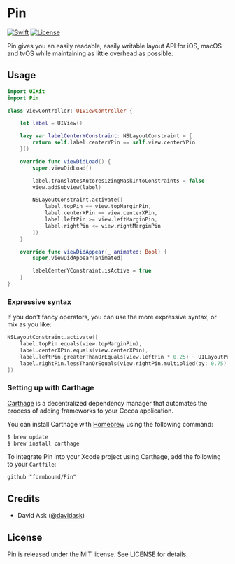 Pin
========
<a href="https://swift.org"><img src="https://img.shields.io/badge/Swift-3.0.2-orange.svg?style=flat" alt="Swift" /></a>
<a href="https://tldrlegal.com/license/mit-license"><img src="https://img.shields.io/badge/License-MIT-blue.svg?style=flat" alt="License" /></a>

Pin gives you an easily readable, easily writable layout API for iOS, macOS and tvOS while maintaining as little overhead as possible.


## Usage

```swift
import UIKit
import Pin

class ViewController: UIViewController {

    let label = UIView()

    lazy var labelCenterYConstraint: NSLayoutConstraint = {
        return self.label.centerYPin == self.view.centerYPin
    }()

    override func viewDidLoad() {
        super.viewDidLoad()

        label.translatesAutoresizingMaskIntoConstraints = false
        view.addSubview(label)

        NSLayoutConstraint.activate([
            label.topPin == view.topMarginPin,
            label.centerXPin == view.centerXPin,
            label.leftPin >= view.leftMarginPin,
            label.rightPin <= view.rightMarginPin
        ])
    }

    override func viewDidAppear(_ animated: Bool) {
        super.viewDidAppear(animated)

        labelCenterYConstraint.isActive = true
    }
}
```

### Expressive syntax

If you don't fancy operators, you can use the more expressive syntax, or mix as you like:

```swift
NSLayoutConstraint.activate([
    label.topPin.equals(view.topMarginPin),
    label.centerXPin.equals(view.centerXPin),
    label.leftPin.greaterThanOrEquals(view.leftPin * 0.25) ~ UILayoutPriorityDefaultHigh,
    label.rightPin.lessThanOrEquals(view.rightPin.multiplied(by: 0.75).offset(by: 10)).prioritized(at: UILayoutPriorityDefaultHigh)
])
```

### Setting up with Carthage

[Carthage](https://github.com/Carthage/Carthage) is a decentralized dependency manager that automates the process of adding frameworks to your Cocoa application.

You can install Carthage with [Homebrew](http://brew.sh/) using the following command:

```bash
$ brew update
$ brew install carthage
```

To integrate Pin into your Xcode project using Carthage, add the following to your `Cartfile`:

```
github "formbound/Pin"
```

## Credits

- David Ask ([@davidask](https://github.com/davidask))

## License

Pin is released under the MIT license. See LICENSE for details.
